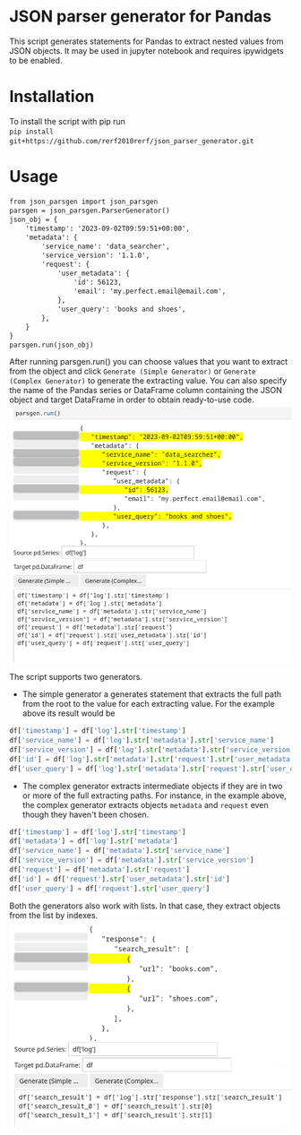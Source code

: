 # JSON parser generator for Pandas

This script generates statements for Pandas to extract nested values from JSON objects. It may be used in jupyter notebook and requires ipywidgets to be enabled.

# Installation
To install the script with pip run  
`pip install git+https://github.com/rerf2010rerf/json_parser_generator.git`

# Usage
```python:
from json_parsgen import json_parsgen
parsgen = json_parsgen.ParserGenerator()
json_obj = {
    'timestamp': '2023-09-02T09:59:51+00:00',
    'metadata': {
        'service_name': 'data_searcher',
        'service_version': '1.1.0',
        'request': {
            'user_metadata': {
                'id': 56123,
                'email': 'my.perfect.email@email.com',
            },
            'user_query': 'books and shoes',
        },
    }
}
parsgen.run(json_obj)
```
After running parsgen.run() you can choose values that you want to extract from the object and click `Generate (Simple Generator)` or  `Generate (Complex Generator)` to generate the extracting value. You can also specify the name of the Pandas series or DataFrame column containing the JSON object and target DataFrame in order to obtain ready-to-use code.
![Alt text](docs/example.png)

The script supports two generators. 
* The simple generator a generates statement that extracts the full path from the root to the value for each extracting value. For the example above its result would be
```python
df['timestamp'] = df['log'].str['timestamp']
df['service_name'] = df['log'].str['metadata'].str['service_name']
df['service_version'] = df['log'].str['metadata'].str['service_version']
df['id'] = df['log'].str['metadata'].str['request'].str['user_metadata'].str['id']
df['user_query'] = df['log'].str['metadata'].str['request'].str['user_query']
```
* The complex generator extracts intermediate objects if they are in two or more of the full extracting paths. For instance, in the example above, the complex generator extracts objects `metadata` and `request` even though they haven't been chosen.
```python 
df['timestamp'] = df['log'].str['timestamp']
df['metadata'] = df['log'].str['metadata']
df['service_name'] = df['metadata'].str['service_name']
df['service_version'] = df['metadata'].str['service_version']
df['request'] = df['metadata'].str['request']
df['id'] = df['request'].str['user_metadata'].str['id']
df['user_query'] = df['request'].str['user_query']
```

Both the generators also work with lists. In that case, they extract objects from the list by indexes.
![Alt text](docs/list_example.png)